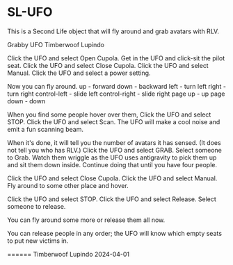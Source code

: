# SL-UFO

This is a Second Life object that will fly around and grab avatars with RLV.


Grabby UFO
Timberwoof Lupindo

Click the UFO and select Open Cupola. 
Get in the UFO and click-sit the pilot seat. 
Click the UFO and select Close Cupola. 
Click the UFO and select Manual. 
Click the UFO and select a power setting. 

Now you can fly around. 
up -  forward
down - backward
left - turn left
right - turn right
control-left - slide left
control-right - slide right
page up - up
page down - down

When you find some people hover over them,
Click the UFO and select STOP. 
Click the UFO and select Scan. 
The UFO will make a cool noise and emit a fun scanning beam. 

When it's done, it will tell you the number of avatars it has sensed. 
(It does not tell you who has RLV.)
Click the UFO and select GRAB. 
Select someone to Grab. 
Watch them wriggle as the UFO uses antigravity to pick them up and sit them down inside. 
Continue doing that until you have four people. 

Click the UFO and select Close Cupola. 
Click the UFO and select Manual. 
Fly around to some other place and hover. 

Click the UFO and select STOP. 
Click the UFO and select Release. 
Select someone to release. 

You can fly around some more or release them all now. 

You can release people in any order; the UFO will know which empty seats to put new victims in. 

======
Timberwoof Lupindo
2024-04-01


